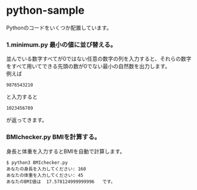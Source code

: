 # python-sample
Pythonのコードをいくつか配置しています。
### 1.minimum.py 最小の値に並び替える。  
   並んでいる数字すべてが0ではない任意の数字の列を入力すると、それらの数字をすべて用いてできる先頭の数が0でない最小の自然数を出力します。  
   例えば
   ```
   9876543210
   ```
   と入力すると
   ```
   1023456789
   ```
   が返ってきます。
### BMIchecker.py BMIを計算する。  
   身長と体重を入力するとBMIを自動で計算します。  
   ```
   $ python3 BMIchecker.py 
   あなたの身長を入力してください: 160
   あなたの体重を入力してください: 45
   あなたのBMI値は  17.578124999999996   です。
   ```
